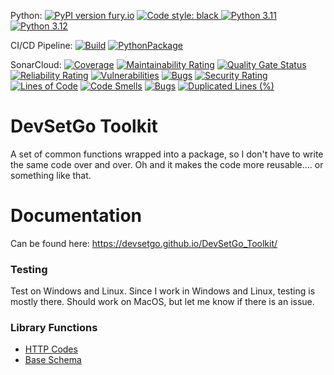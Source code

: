 Python:
[![PyPI version fury.io](https://badge.fury.io/py/devsetgo-toolkit.svg)](https://pypi.org/project/devsetgo-toolkit/)
<a href="https://github.com/psf/black"><img alt="Code style: black" src="https://img.shields.io/badge/code%20style-black-000000.svg">
[![Python 3.11](https://img.shields.io/badge/python-3.11-blue.svg)](https://www.python.org/downloads/release/python-3110/)
[![Python 3.12](https://img.shields.io/badge/python-3.12-blue.svg)](https://www.python.org/downloads/release/python-3120/)

CI/CD Pipeline:
[![Build](https://github.com/devsetgo/DevSetGo_Toolkit/actions/workflows/sonarcloud.yml/badge.svg)](https://github.com/devsetgo/DevSetGo_Toolkit/actions/workflows/sonarcloud.yml)
[![PythonPackage](https://github.com/devsetgo/DevSetGo_Toolkit/actions/workflows/python_tests.yml/badge.svg)](https://github.com/devsetgo/DevSetGo_Toolkit/actions/workflows/python_tests.yml)

SonarCloud:
[![Coverage](https://sonarcloud.io/api/project_badges/measure?project=devsetgo_DevSetGo_Toolkit&metric=coverage)](https://sonarcloud.io/summary/new_code?id=devsetgo_DevSetGo_Toolkit)
[![Maintainability Rating](https://sonarcloud.io/api/project_badges/measure?project=devsetgo_DevSetGo_Toolkit&metric=sqale_rating)](https://sonarcloud.io/summary/new_code?id=devsetgo_DevSetGo_Toolkit)
[![Quality Gate Status](https://sonarcloud.io/api/project_badges/measure?project=devsetgo_DevSetGo_Toolkit&metric=alert_status)](https://sonarcloud.io/summary/new_code?id=devsetgo_DevSetGo_Toolkit)
[![Reliability Rating](https://sonarcloud.io/api/project_badges/measure?project=devsetgo_DevSetGo_Toolkit&metric=reliability_rating)](https://sonarcloud.io/summary/new_code?id=devsetgo_DevSetGo_Toolkit)
[![Vulnerabilities](https://sonarcloud.io/api/project_badges/measure?project=devsetgo_DevSetGo_Toolkit&metric=vulnerabilities)](https://sonarcloud.io/summary/new_code?id=devsetgo_DevSetGo_Toolkit)
[![Bugs](https://sonarcloud.io/api/project_badges/measure?project=devsetgo_DevSetGo_Toolkit&metric=bugs)](https://sonarcloud.io/summary/new_code?id=devsetgo_DevSetGo_Toolkit)
[![Security Rating](https://sonarcloud.io/api/project_badges/measure?project=devsetgo_DevSetGo_Toolkit&metric=security_rating)](https://sonarcloud.io/summary/new_code?id=devsetgo_DevSetGo_Toolkit)
[![Lines of Code](https://sonarcloud.io/api/project_badges/measure?project=devsetgo_DevSetGo_Toolkit&metric=ncloc)](https://sonarcloud.io/summary/new_code?id=devsetgo_DevSetGo_Toolkit)
[![Code Smells](https://sonarcloud.io/api/project_badges/measure?project=devsetgo_DevSetGo_Toolkit&metric=code_smells)](https://sonarcloud.io/summary/new_code?id=devsetgo_DevSetGo_Toolkit)
[![Bugs](https://sonarcloud.io/api/project_badges/measure?project=devsetgo_DevSetGo_Toolkit&metric=bugs)](https://sonarcloud.io/summary/new_code?id=devsetgo_DevSetGo_Toolkit)
[![Duplicated Lines (%)](https://sonarcloud.io/api/project_badges/measure?project=devsetgo_DevSetGo_Toolkit&metric=duplicated_lines_density)](https://sonarcloud.io/summary/new_code?id=devsetgo_DevSetGo_Toolkit)


# DevSetGo Toolkit

A set of common functions wrapped into a package, so I don't have to write the same code over and over. Oh and it makes the code more reusable.... or something like that.

# Documentation
Can be found here: https://devsetgo.github.io/DevSetGo_Toolkit/

### Testing
Test on Windows and Linux. Since I work in Windows and Linux, testing is mostly there. Should work on MacOS, but let me know if there is an issue.

### Library Functions

- [HTTP Codes](https://devsetgo.github.io/DevSetGo_Toolkit/httpcodes)
- [Base Schema](https://devsetgo.github.io/DevSetGo_Toolkit/baseschema)